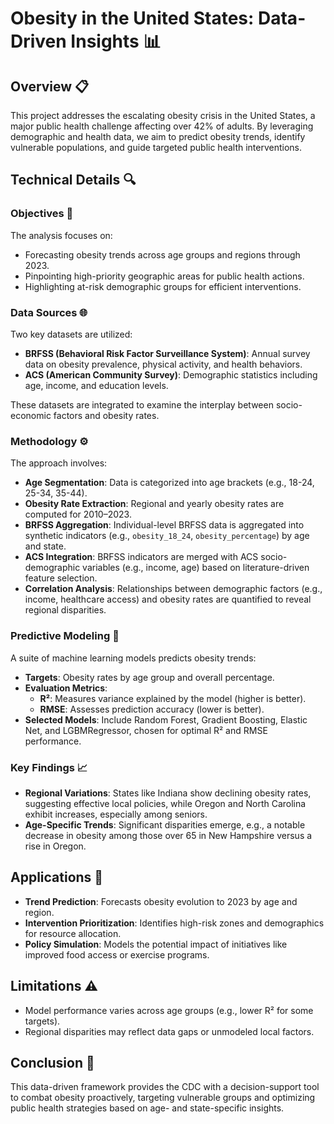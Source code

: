 # Obesity in the United States: Data-Driven Insights 📊

## Overview 📋
This project addresses the escalating obesity crisis in the United States, a major public health challenge affecting over 42% of adults. By leveraging demographic and health data, we aim to predict obesity trends, identify vulnerable populations, and guide targeted public health interventions.

## Technical Details 🔍

### Objectives 🎯
The analysis focuses on:
- Forecasting obesity trends across age groups and regions through 2023.
- Pinpointing high-priority geographic areas for public health actions.
- Highlighting at-risk demographic groups for efficient interventions.

### Data Sources 🌐
Two key datasets are utilized:
- **BRFSS (Behavioral Risk Factor Surveillance System)**: Annual survey data on obesity prevalence, physical activity, and health behaviors.
- **ACS (American Community Survey)**: Demographic statistics including age, income, and education levels.

These datasets are integrated to examine the interplay between socio-economic factors and obesity rates.

### Methodology ⚙️
The approach involves:
- **Age Segmentation**: Data is categorized into age brackets (e.g., 18-24, 25-34, 35-44).
- **Obesity Rate Extraction**: Regional and yearly obesity rates are computed for 2010–2023.
- **BRFSS Aggregation**: Individual-level BRFSS data is aggregated into synthetic indicators (e.g., `obesity_18_24`, `obesity_percentage`) by age and state.
- **ACS Integration**: BRFSS indicators are merged with ACS socio-demographic variables (e.g., income, age) based on literature-driven feature selection.
- **Correlation Analysis**: Relationships between demographic factors (e.g., income, healthcare access) and obesity rates are quantified to reveal regional disparities.

### Predictive Modeling 🤖
A suite of machine learning models predicts obesity trends:
- **Targets**: Obesity rates by age group and overall percentage.
- **Evaluation Metrics**:
  - **R²**: Measures variance explained by the model (higher is better).
  - **RMSE**: Assesses prediction accuracy (lower is better).
- **Selected Models**: Include Random Forest, Gradient Boosting, Elastic Net, and LGBMRegressor, chosen for optimal R² and RMSE performance.

### Key Findings 📈
- **Regional Variations**: States like Indiana show declining obesity rates, suggesting effective local policies, while Oregon and North Carolina exhibit increases, especially among seniors.
- **Age-Specific Trends**: Significant disparities emerge, e.g., a notable decrease in obesity among those over 65 in New Hampshire versus a rise in Oregon.

## Applications 🚀
- **Trend Prediction**: Forecasts obesity evolution to 2023 by age and region.
- **Intervention Prioritization**: Identifies high-risk zones and demographics for resource allocation.
- **Policy Simulation**: Models the potential impact of initiatives like improved food access or exercise programs.

## Limitations ⚠️
- Model performance varies across age groups (e.g., lower R² for some targets).
- Regional disparities may reflect data gaps or unmodeled local factors.

## Conclusion 🌟
This data-driven framework provides the CDC with a decision-support tool to combat obesity proactively, targeting vulnerable groups and optimizing public health strategies based on age- and state-specific insights.
